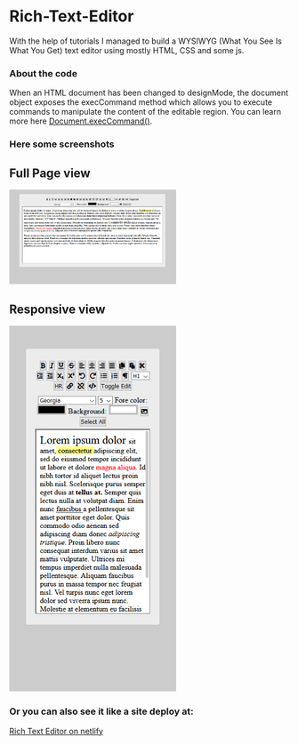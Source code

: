 # Rich-Text-Editor
With the help of tutorials I managed to build a WYSIWYG (What You See Is What You Get) text editor using mostly HTML, CSS and some js.

### About the code
When an HTML document has been changed to designMode, the document object exposes the execCommand method which allows you to execute commands to manipulate the content of the editable region. 
You can learn more here <a href="https://developer.mozilla.org/es/docs/Web/API/Document/execCommand">Document.execCommand()</a>.

###  Here some screenshots
## Full Page view
<img src="screenshots/Screenshot_Rich_Text_Editor.png" width="300">

## Responsive view
<img src="screenshots/Screenshot_Rich_Text_Editor_responsive.png" width="300">

### Or you can also see it like a site deploy at:
<a href="https://rich-text-editor.netlify.app/">Rich Text Editor on netlify</a>
